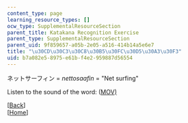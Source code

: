 ```yaml
---
content_type: page
learning_resource_types: []
ocw_type: SupplementalResourceSection
parent_title: Katakana Recognition Exercise
parent_type: SupplementalResourceSection
parent_uid: 9f859657-a05b-2e05-a516-414b14a5e6e7
title: "\u30CD\u30C3\u30C8\u30B5\u30FC\u30D5\u30A3\u30F3"
uid: b7a082e5-8975-e61b-f4e2-959887d56554
---
```


ネットサーフィン = _nettosaafin_ = "Net surfing"

Listen to the sound of the word: ([MOV)](http://www.archive.org/download/MITRES21F.01S10_KATAKANA_EXERCISES/word14.mov)

  
\[[Back](/resources/res-21g-01-kana-spring-2010/katakana/katakana-recognition-exercise)\]  
\[[Home](/resources/res-21g-01-kana-spring-2010/katakana)\]